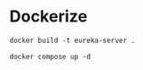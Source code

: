 # Dockerize 
```dockerfile 
docker build -t eureka-server .
```
```dockerfile
docker compose up -d
```

